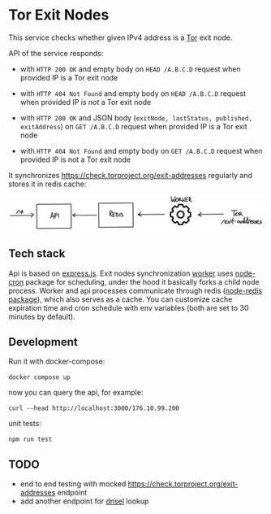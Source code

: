 # Tor Exit Nodes

This service checks whether given IPv4 address is a [Tor](https://www.torproject.org/) exit node.

API of the service responds:
- with `HTTP 200 OK` and empty body on `HEAD /A.B.C.D` request when provided IP is a Tor exit node
- with `HTTP 404 Not Found` and empty body on `HEAD /A.B.C.D` request when provided IP *is not* a Tor exit node

- with `HTTP 200 OK` and JSON body (`exitNode, lastStatus, published, exitAddress`) on `GET /A.B.C.D` request when provided IP is a Tor exit node
- with `HTTP 404 Not Found` and empty body on `GET /A.B.C.D` request when provided IP is not a Tor exit node

It synchronizes https://check.torproject.org/exit-addresses regularly and stores it in redis cache:

![api](https://github.com/laserchicken/tor-exit-nodes/raw/main/doc/diagram.jpg)

## Tech stack

Api is based on [express.js](http://expressjs.com/). Exit nodes synchronization [worker](src/worker.js) uses [node-cron](https://github.com/node-cron/node-cron) package for scheduling, under the hood it basically forks a child node process. Worker and api processes communicate through redis ([node-redis package](https://github.com/NodeRedis/node-redis)), which also serves as a cache. You can customize cache expiration time and cron schedule with env variables (both are set to 30 minutes by default).

## Development

Run it with docker-compose:

```
docker compose up
```

now you can query the api, for example:

```
curl --head http://localhost:3000/176.10.99.200
```

unit tests:

```
npm run test
```

## TODO

- end to end testing with mocked https://check.torproject.org/exit-addresses endpoint
- add another endpoint for [dnsel](https://2019.www.torproject.org/projects/tordnsel.html.en) lookup
